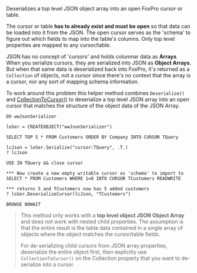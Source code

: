 ﻿Deserializes a top level JSON object array into an open FoxPro cursor or table.The cursor or table **has to already exist and must be open** so that data can be loaded into it from the JSON. The open cursor serves as the 'schema' to figure out which fields to map into the table's columns. Only top level properties are mapped to any cursor/table.JSON has no concept of 'cursors' and holds columnar data as **Arrays**. When you serialize cursors, they are serialized into JSON as **Object Arrays**. But when that same data is deserialized back into FoxPro, it's returned as a `Collection` of objects, not a cursor since there's no context that the array is a cursor, nor any sort of mapping schema information.To work around this problem this helper method combines `Deserialize()` and [CollectionToCursor()](VFPS://Topic/_45Y0X32PH) to deserialize a top level JSON array into an open cursor that matches the structure of the object data of the JSON Array.```foxproDO wwJsonSerializerloSer = CREATEOBJECT("wwJsonSerializer")SELECT TOP 5 * FROM Customers ORDER BY Company INTO CURSOR TQuerylcJson = loSer.Serialize("cursor:TQuery", .T.)? lcJsonUSE IN TQuery && close cursor*** Now create a new empty writable cursor as 'schema' to import toSELECT * FROM Customers WHERE 1=0 INTO CURSOR TCustomers READWRITE*** returns 5 and TCustomers now has 5 added customers? loSer.DeserializeCursor(lcJson, "TCustomers")BROWSE NOWAIT```> This method only works with a **top level object JSON Object Array** and does not work with nested child properties. The assumption is that the entire result is the table data contained in a single array of objects where the object matches the cursor/table fields.> > For de-serializing child cursors from JSON array properties, deserialize the entire object first, then explicitly use `CollectionToCursor()` on the Collection property that you want to de-serialize into a cursor.